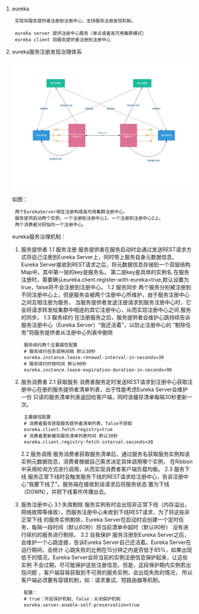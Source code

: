 1. eureka
    
        实现将服务提供者注册到注册中心，支持服务注册发现机制。
        
        eureka server 提供注册中心服务（单点或者高可用集群模式）
        eureka client 将服务提供者注册到注册中心
        
2. eureka服务注册发现治理体系

    ![eureka](./pic/Eureka注册发现.png "eureka")

    如图：
        
        两个EurekaServer相互注册构成高可用集群注册中心。
        服务提供启动两个实例，一个注册到注册中心1，一个注册到注册中心2上。
        两个消费者分别指向一个注册中心。
        
        

    eureka服务治理机制：
    
    1. 服务提供者
        1.1 服务注册
            服务提供者在服务启动时会通过发送REST请求方式将自己注册到Eureka Server上，同时带上服务自身元数据信息。
            Eureka Server接收到REST请求之后，将元数据信息存储到一个双层结构Map中，其中第一层的key是服务名，
            第二层key是具体的实例名
            在服务注册时，需要确认eureka.client.register-with-eureka=true,默认设置为true，false将不会注册到注册中心。
        1.2 服务同步
            两个服务分别被注册到不同注册中心上，但是服务会被两个注册中心所维护，由于服务注册中心之间互相注册为服务，
            当服务提供者发送注册请求到服务注册中心时，它会将请求转发给集群中相连的其它注册中心，从而实现注册中心之间
            服务的同步。
        1.3 服务续约
            在注册服务之后，服务提供者会维护心跳持续告诉服务注册中心（Eureka Server）“我还活着”，以防止注册中心的
            “剔除任务”将服务提供者从注册中心列表中删除
            
            服务续约两个主要属性配置
            # 服务续约任务调用间隔 默认30秒
            eureka.instance.lease-renewal-interval-in-seconds=30
            # 服务续约时效时间 默认90秒
            eureka.instance.lease-expiration-duration-in-seconds=90
    2. 服务消费者
        2.1 获取服务
            消费者服务定时发送REST请求到注册中心获取注册中心在册的服务提供者清单列表，出于性能考虑Eureka Server会维护一份
            只读的服务清单列表返回给客户端，同时该缓存清单每隔30秒更新一次。
            
            主要属性配置
            # 消费者服务获取服务提供者清单列表，false不获取
            eureka.client.fetch-registry=true
            # 消费者更新缓存服务清单列表时间 默认30秒
            eureka.client.registry-fetch-interval-seconds=30
        2.2 服务调用
            服务消费者获取服务清单后，通过服务名获取服务实例和该实例元数据信息，消费者根据自己需求决定具体调用哪个实例，
            在Ribbon中采用轮询方式进行调用，从而实现消费者客户端负载均衡。
        2.3 服务下线
            服务正常下线时会触发服务下线的REST请求给注册中心，告诉注册中心“我要下线了”。服务端在接收到该请求后将服务状态
            置为下线（DOWN），并把下线事件传播出去。
    3. 服务注册中心
        3.1 失效剔除
            服务实例有时会出现非正常下线（内存溢出，网络故障等缘故），而服务注册中心未收到下线REST请求，为了将这些非正常下线
            的服务实例剔除，Eureka Server在启动时会创建一个定时任务，每隔一段时间（默认60秒）将当前清单中超时（默认90秒）
            没有进行续约的服务进行剔除。
        3.2 自我保护
            服务注册到Eureka Server之后，会维护一个心跳连接，告诉Eureka Server自己还活着。Eureka Server在运行期间，会统计
            心跳失败的比例在15分钟之内是否低于85%，如果出现低于的情况，Eureka Server会将当前的实例注册信息保护起来，让这些实例
            不会过期，尽可能保护这些注册信息。但是，这段保护期内实例若出现问题 ，客户端容易获取到不可用的服务实例，会出现失败的情况，
            所以客户端必须要有容错机制，如：请求重试、短路由器等机制。
            
            配置：
            # true：开启保护机制、false：关闭保护机制
            eureka.server.enable-self-preservation=true